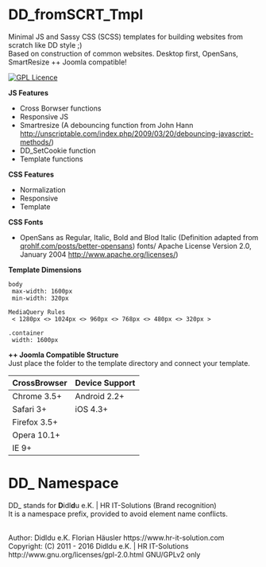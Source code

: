 # DD_fromSCRT_Tmpl
Minimal JS and Sassy CSS (SCSS) templates for building websites from scratch like DD style ;) <br>
Based on construction of common websites. Desktop first, OpenSans, SmartResize ++ Joomla compatible!

[![GPL Licence](https://badges.frapsoft.com/os/gpl/gpl.png?v=102)](https://opensource.org/licenses/GPL-2.0/)

**JS Features**
- Cross Borwser functions
- Responsive JS
- Smartresize (A debouncing function from John Hann http://unscriptable.com/index.php/2009/03/20/debouncing-javascript-methods/)
- DD_SetCookie function
- Template functions

**CSS Features**
- Normalization
- Responsive
- Template

**CSS Fonts**
- OpenSans as Regular, Italic, Bold and Blod Italic (Definition adapted from [qrohlf.com/posts/better-opensans](http://qrohlf.com/posts/better-opensans))
fonts/ Apache License Version 2.0, January 2004 http://www.apache.org/licenses/)

**Template Dimensions**

    body
     max-width: 1600px
     min-width: 320px

    MediaQuery Rules
     < 1280px <> 1024px <> 960px <> 768px <> 480px <> 320px >

    .container
     width: 1600px

**++ Joomla Compatible Structure** <br>
Just place the folder to the template directory and connect your template.

| CrossBrowser   | Device Support |
|:-------------- |:---------------|
| Chrome  3.5+   | Android 2.2+   |
| Safari  3+     | iOS     4.3+   |
| Firefox 3.5+   |
| Opera   10.1+  |
| IE      9+     |

# DD_ Namespace
DD_ stands for  **D**idl**d**u e.K. | HR IT-Solutions (Brand recognition)                   <br>
It is a namespace prefix, provided to avoid element name conflicts.

<br>
Author: Didldu e.K. Florian Häusler https://www.hr-it-solution.com                          <br>
Copyright: (C) 2011 - 2016 Didldu e.K. | HR IT-Solutions                                    <br>
http://www.gnu.org/licenses/gpl-2.0.html GNU/GPLv2 only
